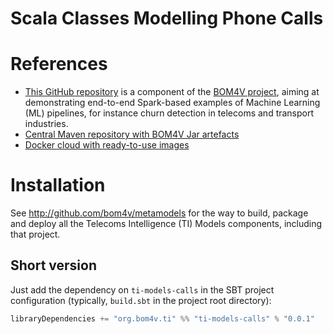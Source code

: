 Scala Classes Modelling Phone Calls
===================================

# References
* [This GitHub repository](https://github.com/bom4v/ti-models-calls)
  is a component of the [BOM4V project](https://github.com/bom4v/metamodels),
  aiming at demonstrating end-to-end Spark-based examples
  of Machine Learning (ML) pipelines, for instance
  churn detection in telecoms and transport industries.
* [Central Maven repository with BOM4V Jar artefacts](https://repo1.maven.org/maven2/org/bom4v/ti/)
* [Docker cloud with ready-to-use images](https://cloud.docker.com/u/bigdatadevelopment/repository/docker/bigdatadevelopment/base)

# Installation
See http://github.com/bom4v/metamodels for the way to build, package and deploy
all the Telecoms Intelligence (TI) Models components, including that project.

## Short version
Just add the dependency on `ti-models-calls` in the SBT project
configuration (typically, `build.sbt` in the project root directory):
```scala
libraryDependencies += "org.bom4v.ti" %% "ti-models-calls" % "0.0.1"
```


